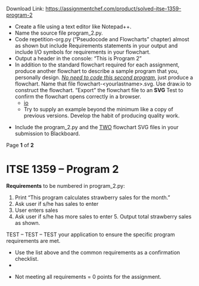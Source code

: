 Download Link: https://assignmentchef.com/product/solved-itse-1359-program-2
<br>
<ul>

 <li>Create a file using a text editor like Notepad++.</li>

 <li>Name the source file program_2.py.</li>

 <li>Code repetition-org.py (“Pseudocode and Flowcharts” chapter) almost as shown but include Requirements statements in your output and include I/O symbols for requirements in your flowchart.</li>

 <li>Output a header in the console: “This is Program 2”</li>

 <li>In addition to the standard flowchart required for each assignment, produce another flowchart to describe a sample program that you, personally design. <em><u>No need to code this second program</u></em>, just produce a flowchart. Name that file flowchart-&lt;yourlastname&gt;.svg. Use draw.io to construct the flowchart. “Export” the flowchart file to an <strong>SVG</strong> Test to confirm the flowchart opens correctly in a browser.

  <ul>

   <li><u><a href="http://www.draw.io/">io</a></u></li>

   <li>Try to supply an example beyond the minimum like a copy of previous versions. Develop the habit of producing quality work.</li>

  </ul></li>

</ul>

<ul>

 <li>Include the program_2.py and the <u>TWO</u> flowchart SVG files in your submission to Blackboard.</li>

</ul>

Page <strong>1</strong> of <strong>2</strong>




<h1>ITSE 1359 – Program 2</h1>




<strong>Requirements</strong> to be numbered in program_2.py:




<ol>

 <li>Print “This program calculates strawberry sales for the month.”</li>

 <li>Ask user if s/he has sales to enter</li>

 <li>User enters sales</li>

 <li>Ask user if s/he has more sales to enter 5. Output total strawberry sales as shown.</li>

</ol>

TEST – TEST – TEST your application to ensure the specific program requirements are met.

<ul>

 <li>Use the list above and the common requirements as a confirmation checklist.</li>

 <li></li>

</ul>

<ul>

 <li>Not meeting all requirements = 0 points for the assignment.</li>

</ul>